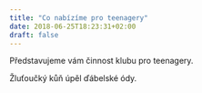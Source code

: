 ```yaml
---
title: "Co nabízíme pro teenagery"
date: 2018-06-25T18:23:31+02:00
draft: false
---
```


Představujeme vám činnost klubu pro teenagery.

Žluťoučký kůň úpěl ďábelské ódy.
